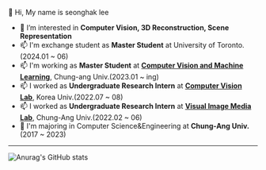  👋 Hi, My name is seonghak lee
- 👀 I’m interested in **Computer Vision, 3D Reconstruction, Scene Representation**
- 📫  I'm exchange student as **Master Student** at University of Toronto.(2024.01 ~ 06)
- 📫  I'm working as **Master Student** at **[Computer Vision and Machine Learning](https://sites.google.com/view/cau-cvml/)**, Chung-ang Univ.(2023.01 ~ ing)
- 📫  I worked as **Undergraduate Research Intern** at **[Computer Vision Lab](https://kuaicv.com)**, Korea Univ.(2022.07 ~ 08)
- 📫  I worked as **Undergraduate Research Intern** at **[Visual Image Media Lab](https://vim-lab-cau.github.io/VIM/)**, Chung-Ang Univ.(2022.02 ~ 06)
- 💞️ I'm majoring in Computer Science&Engineering at **Chung-Ang Univ.**(2017 ~ 2023)

___
![Anurag's GitHub stats](https://github-readme-stats.vercel.app/api?username=Lseonghak&theme=vue&show_icons=true)                 
